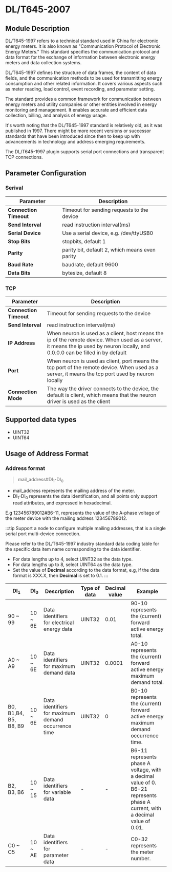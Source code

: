 # DL/T645-2007

## Module Description

DL/T645-1997 refers to a technical standard used in China for electronic energy meters. It is also known as "Communication Protocol of Electronic Energy Meters." This standard specifies the communication protocol and data format for the exchange of information between electronic energy meters and data collection systems.

DL/T645-1997 defines the structure of data frames, the content of data fields, and the communication methods to be used for transmitting energy consumption and other related information. It covers various aspects such as meter reading, load control, event recording, and parameter setting.

The standard provides a common framework for communication between energy meters and utility companies or other entities involved in energy monitoring and management. It enables accurate and efficient data collection, billing, and analysis of energy usage.

It's worth noting that the DL/T645-1997 standard is relatively old, as it was published in 1997. There might be more recent versions or successor standards that have been introduced since then to keep up with advancements in technology and address emerging requirements.

The DL/T645-1997 plugin supports serial port connections and transparent TCP connections.

## Parameter Configuration

### Serival

| Parameter                 | Description                                         |
| ------------------------- | --------------------------------------------------- |
| **Connection Timeout**    | Timeout for sending requests to the device          |
| **Send Interval**         | read instruction interval(ms)                       |
| **Serial Device**         | Use a serial device, e.g. /dev/ttyUSB0             |
| **Stop Bits**             | stopbits, default 1                                 |
| **Parity**                | parity bit, default 2, which means even parity      |
| **Baud Rate**             | baudrate, default 9600                              |
| **Data Bits**             | bytesize, default 8                                 |

### TCP

| Parameter                 | Description         |
| ------------------------- | ----------------- |
| **Connection Timeout**    | Timeout for sending requests to the device    |
| **Send Interval**         | read instruction interval(ms)                       |
| **IP Address**            | When neuron is used as a client, host means the ip of the remote device. When used as a server, it means the ip used by neuron locally, and 0.0.0.0 can be filled in by default    |
| **Port**                  | When neuron is used as client, port means the tcp port of the remote device. When used as a server, it means the tcp port used by neuron locally     |
| **Connection Mode**       | The way the driver connects to the device, the default is client, which means that the neuron driver is used as the client       |

## Supported data types

* UINT32
* UINT64

## Usage of Address Format

### Address format

> mail_address#DI<sub>1</sub>-DI<sub>0</sub> </span>

* mail_address represents the mailing address of the meter.
* DI<sub>1</sub>-DI<sub>0</sub> represents the data identification, and all points only support read attributes, and expressed in hexadecimal.

E.g 123456789012#B6-11, represents the value of the A-phase voltage of the meter device with the mailing address 123456789012.

:::tip
Support a node to configure multiple mailing addresses, that is a single serial port multi-device connection.

Please refer to the DL/T645-1997 industry standard data coding table for the specific data item name corresponding to the data identifier.

* For data lengths up to 4, select UINT32 as the data type.
* For data lengths up to 8, select UINT64 as the data type.
* Set the value of **Decimal** according to the data format, e.g, if the data format is XXX.X, then **Decimal** is set to 0.1.
:::

| DI<sub>1</sub>        | DI<sub>0</sub> | Description                     | Type of data | Decimal value | Example                                                         |
| --------------------- | -------------- | ------------------------ | -------- | ---------- | ------------------------------------------------------------ |
| 90 ~ 99               | 10 ~ 6E        | Data identifiers for electrical energy data           | UINT32   | 0.01       | 90-10 represents the (current) forward active energy total.                             |
| A0 ~ A9               | 10 ~ 6E        | Data identifiers for maximum demand data        | UINT32   | 0.0001     | A0-10 represents the (current) forward active energy maximum demand total.                         |
| B0, B1,B4, B5, B8, B9 | 10 ~ 6E        | Data identifiers for maximum demand occurrence time | UINT32   | 0          | B0-10 represents the (current) forward active energy maximum demand occurrence time.                  |
| B2, B3, B6            | 10 ~ 15        | Data identifiers for variable data             | -        | -          | B6-11 represents phase A voltage, with a decimal value of 0. <br />B6-21 represents phase A current, with a decimal value of 0.01. |
| C0 ~ C5               | 10 ~ AE        | Data identifiers for parameter data           | -        | -          | C0-32 represents the meter number.                                               |